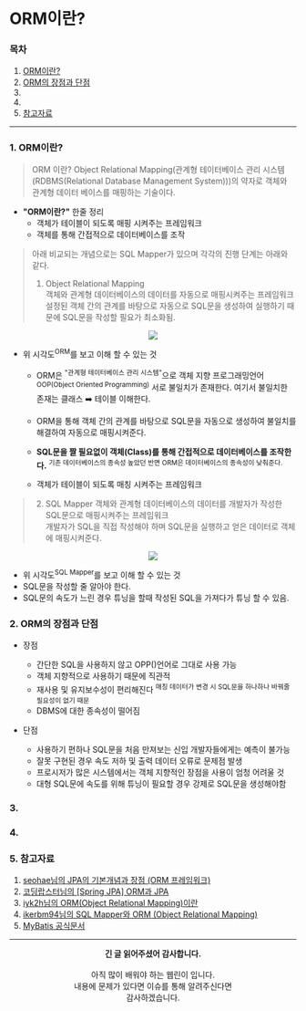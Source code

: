 # ORM이란?

### 목차
1. [ORM이란?](https://github.com/hongcoding94/JPA_storage/blob/main/JPA_%EC%9D%B4%EB%A1%A0/JPA_%EC%A0%95%EB%A6%AC/002.%20ORM%EC%9D%B4%EB%9E%80%3F.md#1-orm%EC%9D%B4%EB%9E%80)
2. [ORM의 장점과 단점](https://github.com/hongcoding94/JPA_storage/blob/main/JPA_%EC%9D%B4%EB%A1%A0/JPA_%EC%A0%95%EB%A6%AC/002.%20ORM%EC%9D%B4%EB%9E%80%3F.md#2-orm%EC%9D%98-%EC%9E%A5%EC%A0%90%EA%B3%BC-%EB%8B%A8%EC%A0%90)
3. []()
4. []()
5. [참고자료](https://github.com/hongcoding94/JPA_storage/blob/main/JPA_%EC%9D%B4%EB%A1%A0/JPA_%EC%A0%95%EB%A6%AC/002.%20ORM%EC%9D%B4%EB%9E%80%3F.md#5-%EC%B0%B8%EA%B3%A0%EC%9E%90%EB%A3%8C)

---

### 1. ORM이란?

> ORM 이란? Object Relational Mapping(관계형 테이터베이스 관리 시스템(RDBMS(Relational Database Management System)))의 약자로 객체와 관계형 데이터 베이스를 매핑하는 기술이다.<br/>

 - <b>"ORM이란?"</b> 한줄 정리 
    - 객체가 테이블이 되도록 매핑 시켜주는 프레임워크
    - 객체를 통해 간접적으로 데이터베이스를 조작 

> 아래 비교되는 개념으로는 SQL Mapper가 있으며 각각의 진행 단계는 아래와 같다.<br/>
> 1. Object Relational Mapping<br/>
>    객체와 관계형 데이터베이스의 데이터를 자동으로 매핑시켜주는 프레임워크<br/>
>    설정된 객체 간의 관계를 바탕으로 자동으로 SQL문을 생성하여 실행하기 때문에 SQL문을 작성할 필요가 최소화됨.

<div align="center">
  <img src="https://user-images.githubusercontent.com/66407386/192448548-742f662c-46e8-4c84-9637-ee4438108104.gif" width="" height="" />
</div>

- 위 시각도<sup>ORM</sup>를 보고 이해 할 수 있는 것
  - ORM은 <sup>"관계형 테이터베이스 관리 시스템"</sup>으로 객체 지향 프로그래밍언어<sup>OOP(Object Oriented Programming)</sup>
   서로 불일치가 존재한다. 여기서 불일치한 존재는 클래스 ➡️ 테이블 이해한다.
   
  - ORM을 통해 객체 간의 관계를 바탕으로 SQL문을 자동으로 생성하여 불일치를 해결하여 자동으로 매핑시켜준다.

  - <b>SQL문을 짤 필요없이 객체(Class)를 통해 간접적으로 데이터베이스를 조작한다.</b> <sup>기존 데이터베이스의 종속성 높았던 반면 ORM은 데이터베이스의 종속성이 낮춰준다.</sup>
 
  - 객체가 테이블이 되도록 매칭 시켜주는 프레임워크

> 2. SQL Mapper
>    객체와 관계형 데이터베이스의 데이터를 개발자가 작성한 SQL문으로 매핑시켜주는 프레임워크<br/>
>    개발자가 SQL을 직접 작성해야 하며 SQL문을 실행하고 얻은 데이터로 객체에 매핑시켜준다.

<div align="center">

  <img src="https://user-images.githubusercontent.com/66407386/192472704-5570f8a0-213e-48f3-991b-7e9a70b5c67e.gif" width="" height="" />
</div>

- 위 시각도<sup>SQL Mapper</sup>를 보고 이해 할 수 있는 것
 - SQL문을 작성할 줄 알아야 한다.
 - SQL문의 속도가 느린 경우 튜닝을 할때 작성된 SQL을 가져다가 튜닝 할 수 있음.

### 2. ORM의 장점과 단점

- 장점
  - 간단한 SQL을 사용하지 않고 OPP()언어로 그대로 사용 가능
  - 객체 지향적으로 사용하기 때문에 직관적
  - 재사용 및 유지보수성이 편리해진다 <sup>매칭 데이터가 변경 시 SQL문을 하나하나 바꿔줄 필요성이 없기 때문</sup> 
  - DBMS에 대한 종속성이 떨어짐

- 단점
  - 사용하기 편하나 SQL문을 처음 만져보는 신입 개발자들에게는 예측이 불가능
  - 잘못 구현된 경우 속도 저하 및 출력 데이터 오류로 문제점 발생
  - 프로시저가 많은 시스템에서는 객체 지향적인 장점을 사용이 엄청 어려울 것
  - 대형 SQL문에 속도를 위해 튜닝이 필요할 경우 강제로 SQL문을 생성해야함
  
### 3. 


### 4. 


### 5. 참고자료
1. [seohae님의 JPA의 기본개념과 장점 (ORM 프레임워크)](https://devfunny.tistory.com/422)
2. [코딩랍스터님의 [Spring JPA] ORM과 JPA](https://me-analyzingdata.tistory.com/entry/Spring-JPA-ORM%EA%B3%BC-JPA)
3. [iyk2h님의 ORM(Object Relational Mapping)이란](https://iyk2h.tistory.com/154)
4. [ikerbm94님의 SQL Mapper와 ORM (Object Relational Mapping)](https://velog.io/@ikerbm94/SQL-Mapper%EC%99%80-ORM-Object-Relational-Mapping/)
5. [MyBatis 공식문서](https://blog.mybatis.org/)

---
<div align="center">
  <b>긴 글 읽어주셨어 감사합니다.</b><br/><br/>
  아직 많이 배워야 하는 웹린이 입니다.<br/>
  내용에 문제가 있다면 이슈를 통해 알려주신다면 <br>
  감사하겠습니다.
</div>
